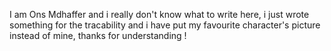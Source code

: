 I am Ons Mdhaffer and i really don't know what to write here, i just wrote something for the tracability and i have put my favourite character's picture instead of mine, thanks for understanding !

